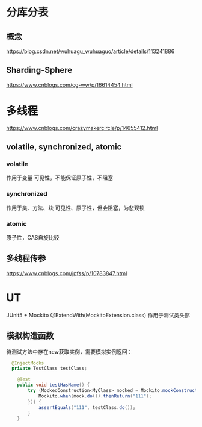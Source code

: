 # 分库分表
## 概念
https://blog.csdn.net/wuhuagu_wuhuaguo/article/details/113241886
## Sharding-Sphere
https://www.cnblogs.com/cg-ww/p/16614454.html

# 多线程
https://www.cnblogs.com/crazymakercircle/p/14655412.html
## volatile, synchronized, atomic
### volatile
作用于变量
可见性，不能保证原子性，不阻塞
### synchronized
作用于类、方法、块
可见性、原子性，但会阻塞，为悲观锁
### atomic
原子性，CAS自旋比较
## 多线程传参
https://www.cnblogs.com/jpfss/p/10783847.html

# UT
JUnit5 + Mockito
@ExtendWith(MockitoExtension.class) 作用于测试类头部

## 模拟构造函数
待测试方法中存在new获取实例，需要模拟实例返回：
``` java
  @InjectMocks
  private TestClass testClass;

	@Test
	public void testHasName() {
		try (MockedConstruction<MyClass> mocked = Mockito.mockConstruction(MyClass.class, (mock, context) -> {
			Mockito.when(mock.do()).thenReturn("111");
		})) {
			assertEquals("111", testClass.do());
		}
	}
```
